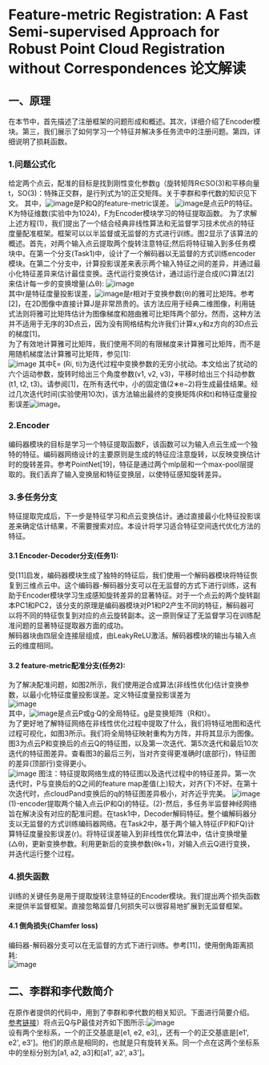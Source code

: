 # Feature-metric Registration: A Fast Semi-supervised Approach for Robust Point Cloud Registration without Correspondences 论文解读  

## 一、原理  
在本节中，首先描述了注册框架的问题形成和概述。其次，详细介绍了Encoder模块。第三，我们展示了如何学习一个特征并解决多任务流中的注册问题。第四，详细说明了损耗函数。  
### 1.问题公式化  
给定两个点云，配准的目标是找到刚性变化参数g（旋转矩阵R∈SO(3)和平移向量t，SO(3)：特殊正交群，是行列式为1的正交矩阵。关于李群和李代数的知识见下文。
其中，![image](https://user-images.githubusercontent.com/74122331/138547372-fba3e0aa-1226-4309-a3c3-826354e1d24f.png)是P和Q的feature-metric误差。
![image](https://user-images.githubusercontent.com/74122331/138547398-da3233db-587f-45ef-84b7-58a8914f16f7.png)是点云P的特征。K为特征维数(实验中为1024)，F为Encoder模块学习的特征提取函数。
为了求解上述方程(1)，我们提出了一个结合经典非线性算法和无监督学习技术优点的特征度量配准框架。框架可以以半监督或无监督的方式进行训练。图2显示了该算法的概述。首先，对两个输入点云提取两个旋转注意特征;然后将特征输入到多任务模块中。在第一个分支(Task1)中，设计了一个解码器以无监督的方式训练encoder模块。在第二个分支中，计算投影误差来表示两个输入特征之间的差异，并通过最小化特征差异来估计最佳变换。迭代运行变换估计，通过运行逆合成(IC)算法[2]来估计每一步的变换增量(△θ):
![image](https://user-images.githubusercontent.com/74122331/138547440-0fd4bd99-9b57-4f49-ac59-375c57fdbe21.png)  
其中r是特征度量投影误差，![image](https://user-images.githubusercontent.com/74122331/138547456-88a92a7d-b4ad-4f28-9c6d-bbcf30b69c01.png)是r相对于变换参数(θ)的雅可比矩阵。参考[2]，在2D图像中直接计算J是非常昂贵的。该方法应用于经典二维图像，利用链式法则将雅可比矩阵估计为图像梯度和翘曲雅可比矩阵两个部分。然而，这种方法并不适用于无序的3D点云，因为没有网格结构允许我们计算x,y和z方向的3D点云的梯度[1]。  
为了有效地计算雅可比矩阵，我们使用不同的有限梯度来计算雅可比矩阵，而不是用随机梯度法计算雅可比矩阵，参见[1]:  
![image](https://user-images.githubusercontent.com/74122331/138547465-1c16bd42-332a-4d20-927c-356f8b6ea445.png)
其中ξ= (Ri, ti)为迭代过程中变换参数的无穷小扰动。本文给出了扰动的六个运动参数，旋转时给出三个角度参数(v1, v2, v3)，平移时给出三个抖动参数(t1, t2, t3)。请参阅[1]，在所有迭代中，小的固定值(2∗e−2)将生成最佳结果。经过几次迭代时间(实验使用10次)，该方法输出最终的变换矩阵(R和t)和特征度量投影误差![image](https://user-images.githubusercontent.com/74122331/138547488-8f56b885-93c3-4da4-9464-2c688a8dab92.png)。  
### 2.Encoder  
编码器模块的目标是学习一个特征提取函数F，该函数可以为输入点云生成一个独特的特征。编码器网络设计的主要原则是生成的特征应注意旋转，以反映变换估计时的旋转差异。参考PointNet[19]，特征是通过两个mlp层和一个max-pool层提取的。我们丢弃了输入变换层和特征变换层，以使特征感知旋转差异。  
### 3.多任务分支  
特征提取完成后，下一步是特征学习和点云变换估计。通过直接最小化特征投影误差来确定估计结果，不需要搜索对应。本设计将学习适合特征空间迭代优化方法的特征。  
#### 3.1 Encoder-Decoder分支(任务1):    
受[11]启发，编码器模块生成了独特的特征后，我们使用一个解码器模块将特征恢复到三维点云中。这个编码器-解码器分支可以在无监督的方式下进行训练，这有助于Encoder模块学习生成感知旋转差异的显著特征。对于一个点云的两个旋转副本PC1和PC2，该分支的原理是编码器模块对P1和P2产生不同的特征，解码器可以将不同的特征恢复到对应的点云旋转副本。这一原则保证了无监督学习在训练配准问题的显著特征提取器方面的成功。  
解码器块由四层全连接层组成，由LeakyReLU激活。解码器模块的输出与输入点云的维度相同。  
#### 3.2 feature-metric配准分支(任务2):  
为了解决配准问题，如图2所示，我们使用逆合成算法(非线性优化)估计变换参数，以最小化特征度量投影误差。定义特征度量投影误差为  
![image](https://user-images.githubusercontent.com/74122331/138547726-1df555e0-505c-43e2-92a0-c07e761ad008.png)  
其中，![image](https://user-images.githubusercontent.com/74122331/138547730-dd7b8cfb-1063-45a3-b169-da32244c8c02.png)是点云P或g·Q的全局特征。g是变换矩阵（R和t）。  
为了更好地了解特征网络在非线性优化过程中提取了什么，我们将特征地图和迭代过程可视化，如图3所示。我们将全局特征映射重构为方阵，并将其显示为图像。图3为点云P和变换后的点云Q的特征图，以及第一次迭代、第5次迭代和最后10次迭代的特征图差异。查看图3的最后三列，当对齐变得更准确时(底部行)，特征图的差异(顶部行)变得更小。  
 ![image](https://user-images.githubusercontent.com/74122331/138547922-dcafba19-b744-4aed-b2ce-2c63eb850806.png)
图注：特征提取网络生成的特征图以及迭代过程中的特征差异。第一次迭代时，P与变换后的Q之间的feature map差值(上)较大，对齐(下)不好。在第十次迭代时，点cloudPand变换后的q的特征图差异极小，对齐近乎完美。 
![image](https://user-images.githubusercontent.com/74122331/138551272-7a23fb0e-107d-4a82-9315-8a3530f5ac1d.png)  
(1)-encoder提取两个输入点云(P和Q)的特征。(2)-然后，多任务半监督神经网络旨在解决没有对应的配准问题。在task1中，Decoder解码特征。整个编解码器分支以无监督的方式训练编码器网络。在Task2中，基于两个输入特征(FP和FQ)计算特征度量投影误差(r)。将特征误差输入到非线性优化算法中，估计变换增量(△θ)，更新变换参数。利用更新后的变换参数(θk+1)，对输入点云Q进行变换，并迭代运行整个过程。  
### 4.损失函数  
训练的关键任务是用于提取旋转注意特征的Encoder模块。我们提出两个损失函数来提供半监督框架。直接忽略监督几何损失可以很容易地扩展到无监督框架。  
#### 4.1 倒角损失(Chamfer loss)  
编码器-解码器分支可以在无监督的方式下进行训练。参考[11]，使用倒角距离损耗:  
![image](https://user-images.githubusercontent.com/74122331/138548048-0ef87b90-83fb-4f79-ab3a-cb08cc6092ae.png)  


## 二、李群和李代数简介  
在原作者提供的代码中，用到了李群和李代数的相关知识。下面进行简要介绍。  
[参考链接](https://zhuanlan.zhihu.com/p/358455662)）将点云Q与P最佳对齐如下图所示:![image](https://user-images.githubusercontent.com/74122331/138546569-89b72dfd-57b8-4bff-82d8-cd353db6a425.png)  
设有两个坐标系，一个的正交基底是[e1, e2, e3],，还有一个的正交基底是[e1', e2', e3']。他们的原点是相同的，也就是只有旋转关系。同一个点在这两个坐标系中的坐标分别为[a1, a2, a3]和[a1', a2', a3']。
